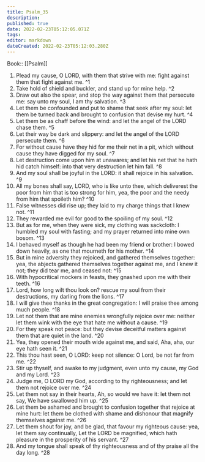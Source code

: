 ```yaml
---
title: Psalm_35
description: 
published: true
date: 2022-02-23T05:12:05.071Z
tags: 
editor: markdown
dateCreated: 2022-02-23T05:12:03.280Z
---
```


 Book:: [[Psalm]]
 1. Plead my cause, O LORD, with them that strive with me: fight against them that fight against me. ^1
 2. Take hold of shield and buckler, and stand up for mine help. ^2
 3. Draw out also the spear, and stop the way against them that persecute me: say unto my soul, I am thy salvation. ^3
 4. Let them be confounded and put to shame that seek after my soul: let them be turned back and brought to confusion that devise my hurt. ^4
 5. Let them be as chaff before the wind: and let the angel of the LORD chase them. ^5
 6. Let their way be dark and slippery: and let the angel of the LORD persecute them. ^6
 7. For without cause have they hid for me their net in a pit, which without cause they have digged for my soul. ^7
 8. Let destruction come upon him at unawares; and let his net that he hath hid catch himself: into that very destruction let him fall. ^8
 9. And my soul shall be joyful in the LORD: it shall rejoice in his salvation. ^9
 10. All my bones shall say, LORD, who is like unto thee, which deliverest the poor from him that is too strong for him, yea, the poor and the needy from him that spoileth him? ^10
 11. False witnesses did rise up; they laid to my charge things that I knew not. ^11
 12. They rewarded me evil for good to the spoiling of my soul. ^12
 13. But as for me, when they were sick, my clothing was sackcloth: I humbled my soul with fasting; and my prayer returned into mine own bosom. ^13
 14. I behaved myself as though he had been my friend or brother: I bowed down heavily, as one that mourneth for his mother. ^14
 15. But in mine adversity they rejoiced, and gathered themselves together: yea, the abjects gathered themselves together against me, and I knew it not; they did tear me, and ceased not: ^15
 16. With hypocritical mockers in feasts, they gnashed upon me with their teeth. ^16
 17. Lord, how long wilt thou look on? rescue my soul from their destructions, my darling from the lions. ^17
 18. I will give thee thanks in the great congregation: I will praise thee among much people. ^18
 19. Let not them that are mine enemies wrongfully rejoice over me: neither let them wink with the eye that hate me without a cause. ^19
 20. For they speak not peace: but they devise deceitful matters against them that are quiet in the land. ^20
 21. Yea, they opened their mouth wide against me, and said, Aha, aha, our eye hath seen it. ^21
 22. This thou hast seen, O LORD: keep not silence: O Lord, be not far from me. ^22
 23. Stir up thyself, and awake to my judgment, even unto my cause, my God and my Lord. ^23
 24. Judge me, O LORD my God, according to thy righteousness; and let them not rejoice over me. ^24
 25. Let them not say in their hearts, Ah, so would we have it: let them not say, We have swallowed him up. ^25
 26. Let them be ashamed and brought to confusion together that rejoice at mine hurt: let them be clothed with shame and dishonour that magnify themselves against me. ^26
 27. Let them shout for joy, and be glad, that favour my righteous cause: yea, let them say continually, Let the LORD be magnified, which hath pleasure in the prosperity of his servant. ^27
 28. And my tongue shall speak of thy righteousness and of thy praise all the day long. ^28
